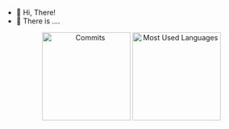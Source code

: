 - 👋 Hi, There!
- 🌱 There is ....

<div align="center"><img src="https://count.getloli.com/get/@CPuddingOwO" alt=""></div>

<div align="center">
<!--   <img height="175px" src="https://github-readme-stats.vercel.app/api?username=CPuddingOwO"  alt="No"/>
  <img height="175px" src="https://github-readme-stats.vercel.app/api/top-langs/?username=CPuddingOwO&layout=compact"  alt="No"/> -->
  
  <img height="175px" src="https://github-readme-stats.vercel.app/api?username=CPuddingOwO&theme=vue-dark&locale=cn&show_icons=true"  alt="Commits"/>
  <img height="175px" src="https://github-readme-stats.vercel.app/api/top-langs/?username=CPuddingOwO&theme=vue-dark&locale=cn&layout=compact"  alt="Most Used Languages"/>
</div>

